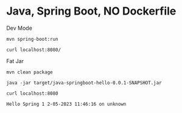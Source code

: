 # Java, Spring Boot, NO Dockerfile

Dev Mode

```
mvn spring-boot:run
```

```
curl localhost:8080/
```

Fat Jar

```
mvn clean package

java -jar target/java-springboot-hello-0.0.1-SNAPSHOT.jar

curl localhost:8080

Hello Spring 1 2-05-2023 11:46:16 on unknown
```

